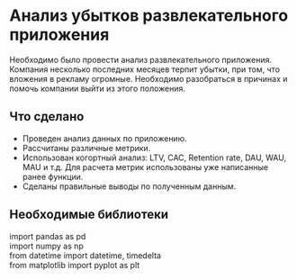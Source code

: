 # Анализ убытков развлекательного приложения 
Необходимо было провести анализ развлекательного приложения. Компания несколько последних месяцев терпит убытки, при том, что вложения в рекламу огромные. Необходимо разобраться в причинах и помочь компании выйти из этого положения.

## Что сделано
* Проведен анализ данных по приложению.
* Рассчитаны различные метрики.
* Использован когортный анализ: LTV, CAC, Retention rate, DAU, WAU, MAU и т.д. Для расчета метрик использованы уже написанные ранее функции.
* Сделаны правильные выводы по полученным данным.

## Необходимые библиотеки
import pandas as pd  
import numpy as np  
from datetime import datetime, timedelta  
from matplotlib import pyplot as plt  
